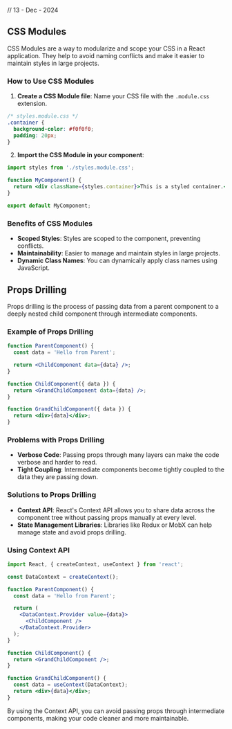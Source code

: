 // 13 - Dec - 2024

## CSS Modules

CSS Modules are a way to modularize and scope your CSS in a React application. They help to avoid naming conflicts and make it easier to maintain styles in large projects.

### How to Use CSS Modules

1. **Create a CSS Module file**: Name your CSS file with the `.module.css` extension.

```css
/* styles.module.css */
.container {
  background-color: #f0f0f0;
  padding: 20px;
}
```

2. **Import the CSS Module in your component**:

```jsx
import styles from './styles.module.css';

function MyComponent() {
  return <div className={styles.container}>This is a styled container.</div>;
}

export default MyComponent;
```

### Benefits of CSS Modules

- **Scoped Styles**: Styles are scoped to the component, preventing conflicts.
- **Maintainability**: Easier to manage and maintain styles in large projects.
- **Dynamic Class Names**: You can dynamically apply class names using JavaScript.

## Props Drilling

Props drilling is the process of passing data from a parent component to a deeply nested child component through intermediate components.

### Example of Props Drilling

```jsx
function ParentComponent() {
  const data = 'Hello from Parent';

  return <ChildComponent data={data} />;
}

function ChildComponent({ data }) {
  return <GrandChildComponent data={data} />;
}

function GrandChildComponent({ data }) {
  return <div>{data}</div>;
}
```

### Problems with Props Drilling

- **Verbose Code**: Passing props through many layers can make the code verbose and harder to read.
- **Tight Coupling**: Intermediate components become tightly coupled to the data they are passing down.

### Solutions to Props Drilling

- **Context API**: React's Context API allows you to share data across the component tree without passing props manually at every level.
- **State Management Libraries**: Libraries like Redux or MobX can help manage state and avoid props drilling.

### Using Context API

```jsx
import React, { createContext, useContext } from 'react';

const DataContext = createContext();

function ParentComponent() {
  const data = 'Hello from Parent';

  return (
    <DataContext.Provider value={data}>
      <ChildComponent />
    </DataContext.Provider>
  );
}

function ChildComponent() {
  return <GrandChildComponent />;
}

function GrandChildComponent() {
  const data = useContext(DataContext);
  return <div>{data}</div>;
}
```

By using the Context API, you can avoid passing props through intermediate components, making your code cleaner and more maintainable.
